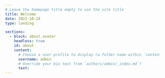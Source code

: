 ```yaml
---
# Leave the homepage title empty to use the site title
title: Welcome
date: 2022-10-24
type: landing

sections:
  - block: about.avater
    headless: true
    id: about
    content:
      # Choose a user profile to display (a folder name within `content/authors/`)
      username: admin
      # Override your bio text from `authors/admin/_index.md`?
      text:
---
```

